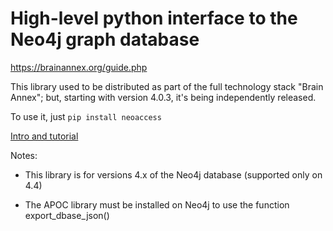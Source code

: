 # High-level python interface to the Neo4j graph database

https://brainannex.org/guide.php


This library used to be distributed as part of the full technology stack "Brain Annex";
but, starting with version 4.0.3, it's being independently released.

To use it, just `pip install neoaccess`


[Intro and tutorial](https://julianspolymathexplorations.blogspot.com/2023/06/neo4j-python-neoaccess-library.html)


Notes:

- This library is for versions 4.x of the Neo4j database (supported only on 4.4)

- The APOC library must be installed on Neo4j to use the function export_dbase_json()
